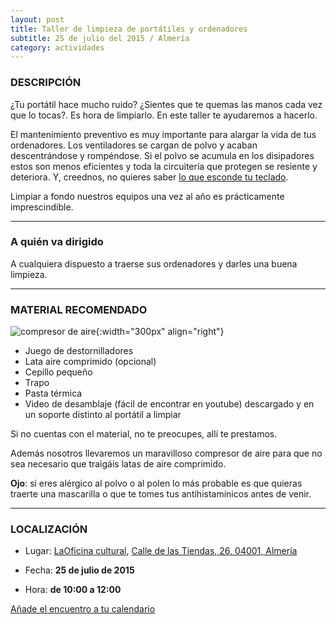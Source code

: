 ```yaml
---
layout: post
title: Taller de limpieza de portátiles y ordenadores
subtitle: 25 de julio del 2015 / Almería
category: actividades
---
```


### DESCRIPCIÓN

¿Tu portátil hace mucho ruido? ¿Sientes que te quemas las manos cada vez que lo tocas?. Es hora de limpiarlo. En este taller te ayudaremos a hacerlo.

El mantenimiento preventivo es muy importante para alargar la vida de tus ordenadores. Los ventiladores se cargan de polvo y acaban descentrándose y rompéndose. Si el polvo se acumula en los disipadores estos son menos eficientes y toda la circuitería que protegen se resiente y deteriora. Y, creednos, no quieres saber [lo que esconde tu teclado](http://www.elmundo.es/navegante/2008/05/05/tecnologia/1209976436.html).

Limpiar a fondo nuestros equipos una vez al año es prácticamente imprescindible.

---

### A quién va dirigido

A cualquiera dispuesto a traerse sus ordenadores y darles una buena limpieza.

---

### MATERIAL RECOMENDADO

![compresor de aire](http://foro.hacklabalmeria.net/uploads/default/_optimized/07e/ee0/8d3e1cfa51_666x500.jpg){:width="300px" align="right"}


* Juego de destornilladores
* Lata aire comprimido (opcional)
* Cepillo pequeño
* Trapo
* Pasta térmica
* Video de desamblaje (fácil de encontrar en youtube) descargado y en un soporte distinto al portátil a limpiar

Si no cuentas con el material, no te preocupes, allí te prestamos. 

Además nosotros llevaremos un maravilloso compresor de aire para que no sea necesario que traigáis latas de aire comprimido. 

__Ojo__: si eres alérgico al polvo o al polen lo más probable es que quieras traerte una mascarilla o que te tomes tus antihistamínicos antes de venir.


---


### LOCALIZACIÓN

* Lugar: [LaOficina cultural](http://laoficinacultural.org/), [ Calle de las Tiendas, 26, 04001, Almería](http://www.openstreetmap.org/node/2389372700)

* Fecha: **25 de julio de 2015**
* Hora: **de 10:00 a 12:00**


[Añade el encuentro a tu calendario](https://www.google.com/calendar/event?eid=bm1pazJmMDh0dTVrNTAzZTZuczVhbm52NTQgZW9odWFsNnNydnIybDRvcWExdWpldmFkOXNAZw&ctz=Europe/Madrid)
